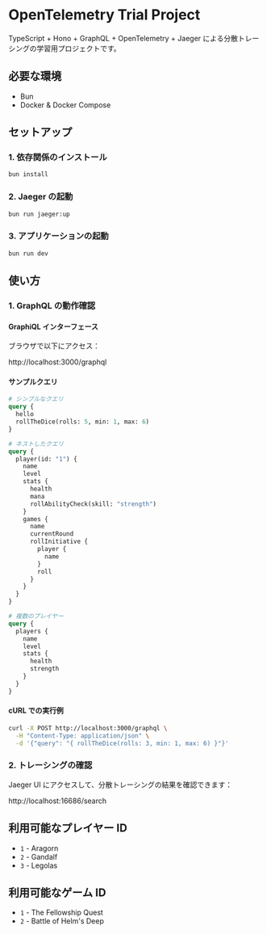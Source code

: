 # OpenTelemetry Trial Project

TypeScript + Hono + GraphQL + OpenTelemetry + Jaeger による分散トレーシングの学習用プロジェクトです。

## 必要な環境

- Bun
- Docker & Docker Compose

## セットアップ

### 1. 依存関係のインストール

```bash
bun install
```

### 2. Jaeger の起動

```bash
bun run jaeger:up
```

### 3. アプリケーションの起動

```bash
bun run dev
```

## 使い方

### 1. GraphQL の動作確認

#### GraphiQL インターフェース

ブラウザで以下にアクセス：

http://localhost:3000/graphql

#### サンプルクエリ

```graphql
# シンプルなクエリ
query {
  hello
  rollTheDice(rolls: 5, min: 1, max: 6)
}

# ネストしたクエリ
query {
  player(id: "1") {
    name
    level
    stats {
      health
      mana
      rollAbilityCheck(skill: "strength")
    }
    games {
      name
      currentRound
      rollInitiative {
        player {
          name
        }
        roll
      }
    }
  }
}

# 複数のプレイヤー
query {
  players {
    name
    level
    stats {
      health
      strength
    }
  }
}
```

#### cURL での実行例

```bash
curl -X POST http://localhost:3000/graphql \
  -H "Content-Type: application/json" \
  -d '{"query": "{ rollTheDice(rolls: 3, min: 1, max: 6) }"}'
```

### 2. トレーシングの確認

Jaeger UI にアクセスして、分散トレーシングの結果を確認できます：

http://localhost:16686/search

## 利用可能なプレイヤー ID

- `1` - Aragorn
- `2` - Gandalf
- `3` - Legolas

## 利用可能なゲーム ID

- `1` - The Fellowship Quest
- `2` - Battle of Helm's Deep
